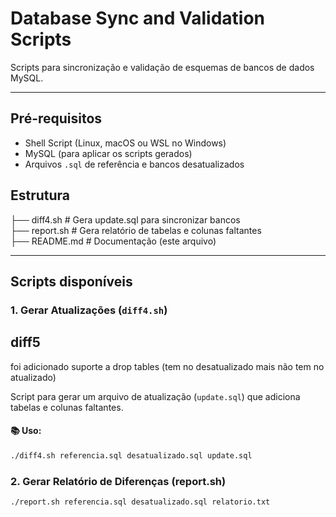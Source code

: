 # Database Sync and Validation Scripts

Scripts para sincronização e validação de esquemas de bancos de dados MySQL.

---

## Pré-requisitos

- Shell Script (Linux, macOS ou WSL no Windows)
- MySQL (para aplicar os scripts gerados)
- Arquivos `.sql` de referência e bancos desatualizados

## Estrutura

├── diff4.sh          # Gera update.sql para sincronizar bancos  
├── report.sh         # Gera relatório de tabelas e colunas faltantes  
├── README.md         # Documentação (este arquivo)  

---

## Scripts disponíveis

### 1. **Gerar Atualizações (`diff4.sh`)**

## diff5 
foi adicionado suporte a drop tables (tem no desatualizado mais não tem no atualizado)



Script para gerar um arquivo de atualização (`update.sql`) que adiciona tabelas e colunas faltantes.

#### **📚 Uso:**

```bash
./diff4.sh referencia.sql desatualizado.sql update.sql
```

### 2. **Gerar Relatório de Diferenças (report.sh)**
```bash
./report.sh referencia.sql desatualizado.sql relatorio.txt
```

